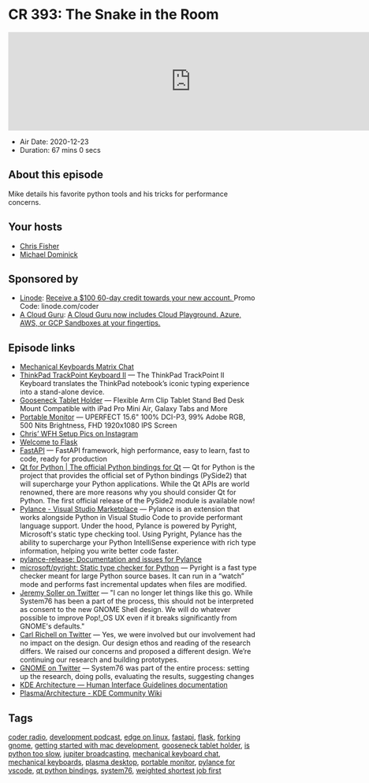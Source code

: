 # CR 393: The Snake in the Room

<iframe src="https://player.fireside.fm/v2/MLf2ZzhC+q1GIynmU?theme=dark" width="740" height="200" frameborder="0" scrolling="no"></iframe>

* Air Date: 2020-12-23
* Duration: 67 mins 0 secs

## About this episode

Mike details his favorite python tools and his tricks for performance concerns.

## Your hosts
* [Chris Fisher](https://coder.show/hosts/chrislas)
* [Michael Dominick](https://coder.show/hosts/michael)

## Sponsored by

  * [Linode](https://linode.com/coder): [Receive a $100 60-day credit towards your new account. ](https://linode.com/coder) Promo Code: linode.com/coder
  * [A Cloud Guru](https://acloudguru.com): [A Cloud Guru now includes Cloud Playground. Azure, AWS, or GCP Sandboxes at your fingertips.](https://acloudguru.com)



## Episode links

  * [Mechanical Keyboards Matrix Chat](https://bit.ly/3mDmW6n "Mechanical Keyboards Matrix Chat")
  * [ThinkPad TrackPoint Keyboard II](https://www.lenovo.com/us/en/accessories-and-monitors/keyboards-and-mice/keyboards/KBD-BO-TrackPoint-KBD-US-English/p/4Y40X49493 "ThinkPad TrackPoint Keyboard II") — The ThinkPad TrackPoint II Keyboard translates the ThinkPad notebook’s iconic typing experience into a stand-alone device.
  * [Gooseneck Tablet Holder](https://www.amazon.com/dp/B078M61HHB/ref=cm_sw_r_cp_apa_fabc_.gb3Fb7EF6PJT?_encoding=UTF8&psc=1&pldnSite=1 "Gooseneck Tablet Holder") — Flexible Arm Clip Tablet Stand Bed Desk Mount Compatible with iPad Pro Mini Air, Galaxy Tabs and More
  * [Portable Monitor](https://www.amazon.com/dp/B08CVQ5SD9/ref=cm_sw_r_cp_apa_fabc_clb3FbRS6JQXR?_encoding=UTF8&psc=1&pldnSite=1 "Portable Monitor") — UPERFECT 15.6" 100% DCI-P3, 99% Adobe RGB, 500 Nits Brightness, FHD 1920x1080 IPS Screen
  * [Chris’ WFH Setup Pics on Instagram](https://www.instagram.com/p/CJEu0mwJuYX/ "Chris’ WFH Setup Pics on Instagram")
  * [Welcome to Flask](https://flask.palletsprojects.com/en/1.1.x/ "Welcome to Flask")
  * [FastAPI](https://fastapi.tiangolo.com/ "FastAPI") — FastAPI framework, high performance, easy to learn, fast to code, ready for production
  * [Qt for Python | The official Python bindings for Qt](https://www.qt.io/qt-for-python "Qt for Python | The official Python bindings for Qt") — Qt for Python is the project that provides the official set of Python bindings (PySide2) that will supercharge your Python applications. While the Qt APIs are world renowned, there are more reasons why you should consider Qt for Python. The first official release of the PySide2 module is available now!
  * [Pylance - Visual Studio Marketplace](https://marketplace.visualstudio.com/items?itemName=ms-python.vscode-pylance "Pylance - Visual Studio Marketplace") — Pylance is an extension that works alongside Python in Visual Studio Code to provide performant language support. Under the hood, Pylance is powered by Pyright, Microsoft's static type checking tool. Using Pyright, Pylance has the ability to supercharge your Python IntelliSense experience with rich type information, helping you write better code faster.
  * [pylance-release: Documentation and issues for Pylance](https://github.com/microsoft/pylance-release "pylance-release: Documentation and issues for Pylance")
  * [microsoft/pyright: Static type checker for Python](https://github.com/microsoft/pyright "microsoft/pyright: Static type checker for Python") — Pyright is a fast type checker meant for large Python source bases. It can run in a “watch” mode and performs fast incremental updates when files are modified.
  * [Jeremy Soller on Twitter](https://twitter.com/jeremy_soller/status/1340659344153608193?s=21 "Jeremy Soller on Twitter") — "I can no longer let things like this go. While System76 has been a part of the process, this should not be interpreted as consent to the new GNOME Shell design. We will do whatever possible to improve Pop!_OS UX even if it breaks significantly from GNOME's defaults." 
  * [Carl Richell on Twitter](https://twitter.com/carlrichell/status/1340708030388715521 "Carl Richell on Twitter") — Yes, we were involved but our involvement had no impact on the design. Our design ethos and reading of the research differs. We raised our concerns and proposed a different design. We’re continuing our research and building prototypes.
  * [GNOME on Twitter](https://twitter.com/gnome/status/1340081460909379585 "GNOME on Twitter") — System76 was part of the entire process: setting up the research, doing polls, evaluating the results, suggesting changes
  * [KDE Architecture — Human Interface Guidelines documentation](https://hig.kde.org/introduction/architecture.html "KDE Architecture — Human Interface Guidelines documentation")
  * [Plasma/Architecture - KDE Community Wiki](https://community.kde.org/Plasma/Architecture "Plasma/Architecture - KDE Community Wiki")



## Tags

[coder radio](https://coder.show/tags/coder%20radio), [development podcast](https://coder.show/tags/development%20podcast), [edge on linux](https://coder.show/tags/edge%20on%20linux), [fastapi](https://coder.show/tags/fastapi), [flask](https://coder.show/tags/flask), [forking gnome](https://coder.show/tags/forking%20gnome), [getting started with mac development](https://coder.show/tags/getting%20started%20with%20mac%20development), [gooseneck tablet holder](https://coder.show/tags/gooseneck%20tablet%20holder), [is python too slow](https://coder.show/tags/is%20python%20too%20slow), [jupiter broadcasting](https://coder.show/tags/jupiter%20broadcasting), [mechanical keyboard chat](https://coder.show/tags/mechanical%20keyboard%20chat), [mechanical keyboards](https://coder.show/tags/mechanical%20keyboards), [plasma desktop](https://coder.show/tags/plasma%20desktop), [portable monitor](https://coder.show/tags/portable%20monitor), [pylance for vscode](https://coder.show/tags/pylance%20for%20vscode), [qt python bindings](https://coder.show/tags/qt%20python%20bindings), [system76](https://coder.show/tags/system76), [weighted shortest job first](https://coder.show/tags/weighted%20shortest%20job%20first)